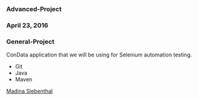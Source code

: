 ### Advanced-Project

### April 23, 2016

### General-Project

ConData application that we will be using for Selenium automation testing.

* Git
* Java
* Maven

[Madina Siebenthal](http://sqasolution.com) 
